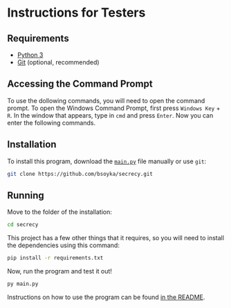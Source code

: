 # Instructions for Testers

## Requirements
- [Python 3](https://www.python.org/downloads/)
- [Git](https://git-scm.com/downloads) (optional, recommended)

## Accessing the Command Prompt
To use the dollowing commands, you will need to open the command prompt.  To open the Windows Command Prompt, first press `Windows Key` + `R`.  In the window that appears, type in `cmd` and press `Enter`.  Now you can enter the following commands.

## Installation
To install this program, download the [`main.py`](main.py) file manually or use `git`:

```bash
git clone https://github.com/bsoyka/secrecy.git
```

## Running
Move to the folder of the installation:


```bash
cd secrecy
```

This project has a few other things that it requires, so you will need to install the dependencies using this command:

```bash
pip install -r requirements.txt
```


Now, run the program and test it out!

```bash
py main.py
```

Instructions on how to use the program can be found [in the README](README.md).
